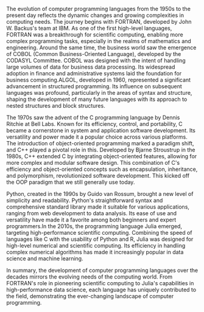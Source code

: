 The evolution of computer programming languages from the 1950s to the present day reflects the dynamic changes and growing complexities in computing needs. The journey begins with FORTRAN, developed by John W. Backus's team at IBM. As one of the first high-level languages, FORTRAN was a breakthrough for scientific computing, enabling more complex programming tasks, especially in the realms of mathematics and engineering. Around the same time, the business world saw the emergence of COBOL (Common Business-Oriented Language), developed by the CODASYL Committee. COBOL was designed with the intent of handling large volumes of data for business data processing. Its widespread adoption in finance and administrative systems laid the foundation for business computing.ALGOL, developed in 1960, represented a significant advancement in structured programming. Its influence on subsequent languages was profound, particularly in the areas of syntax and structure, shaping the development of many future languages with its approach to nested structures and block structures. 

The 1970s saw the advent of the C programming language by Dennis Ritchie at Bell Labs. Known for its efficiency, control, and portability, C became a cornerstone in system and application software development. Its versatility and power made it a popular choice across various platforms. The introduction of object-oriented programming marked a paradigm shift, and C++ played a pivotal role in this. Developed by Bjarne Stroustrup in the 1980s, C++ extended C by integrating object-oriented features, allowing for more complex and modular software design. This combination of C's efficiency and object-oriented concepts such as encapsulation, inheritance, and polymorphism, revolutionized software development. This kicked off the OOP paradigm that we still generally use today.

Python, created in the 1990s by Guido van Rossum, brought a new level of simplicity and readability. Python's straightforward syntax and comprehensive standard library made it suitable for various applications, ranging from web development to data analysis. Its ease of use and versatility have made it a favorite among both beginners and expert programmers.In the 2010s, the programming language Julia emerged, targeting high-performance scientific computing. Combining the speed of languages like C with the usability of Python and R, Julia was designed for high-level numerical and scientific computing. Its efficiency in handling complex numerical algorithms has made it increasingly popular in data science and machine learning.

In summary, the development of computer programming languages over the decades mirrors the evolving needs of the computing world. From FORTRAN's role in pioneering scientific computing to Julia's capabilities in high-performance data science, each language has uniquely contributed to the field, demonstrating the ever-changing landscape of computer programming. 